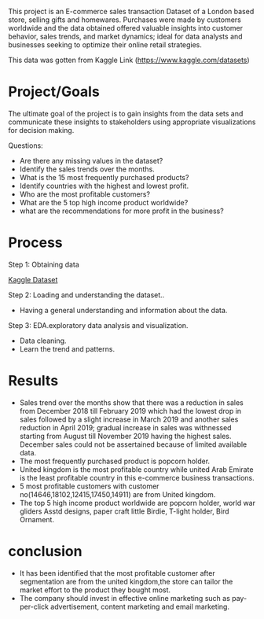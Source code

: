 This project is an E-commerce sales transaction Dataset of a London based store, selling gifts and homewares. Purchases were made by customers worldwide  and the data  obtained  offered valuable insights into customer behavior, sales trends, and market dynamics; ideal for data analysts and businesses seeking to optimize their online retail strategies. 

This data was gotten from Kaggle Link (https://www.kaggle.com/datasets)
# Project/Goals
The ultimate goal of the project is to gain insights from the data sets and communicate these insights to stakeholders using appropriate visualizations for decision making. 

Questions:
- Are there any missing values in the dataset?
- Identify the sales trends over the months.
- What is the 15 most frequently purchased products?
- Identify countries with the highest and lowest profit.
- Who are the most profitable customers?
- What are the 5 top high income product worldwide?
- what are the recommendations for more profit in the business?

# Process
Step 1: Obtaining data

[Kaggle Dataset](https://www.kaggle.com/datasets)

Step 2: Loading and understanding the dataset..
- Having a general understanding and information about the data.

Step 3: EDA.exploratory data analysis and visualization. 
- Data cleaning.
- Learn the trend and patterns.

# Results
- Sales trend over the months show that there was a reduction in sales from December 2018 till February 2019 which had the lowest drop in sales followed by a slight increase in March 2019 and another sales reduction in April 2019; gradual increase in sales was withnessed starting from August till November 2019 having the highest sales. December sales could not be assertained because of limited available data.
- The most frequently purchased product is popcorn holder.
- United kingdom is the most profitable country while united Arab Emirate is the least profitable country in this e-commerce business transactions.
- 5 most profitable customers  with customer no(14646,18102,12415,17450,14911)  are from United kingdom.
- The top 5 high income product worldwide are  popcorn holder, world  war  gliders Asstd designs, paper craft little Birdie, T-light holder, Bird Ornament.
 # conclusion
 - It has been identified that the most profitable customer after segmentation are from the united kingdom,the store can tailor the market effort to the product they bought most.
 - The company should invest in effective online marketing such as pay-per-click advertisement, content marketing and email marketing.


